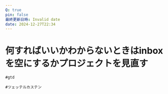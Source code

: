 ```yaml
---
Q: true
pin: false
最終更新日時: Invalid date
date: 2024-12-27T22:34
---
```

# 何すればいいかわからないときはinboxを空にするかプロジェクトを見直す

`#gtd`

`#ツェッテルカステン`